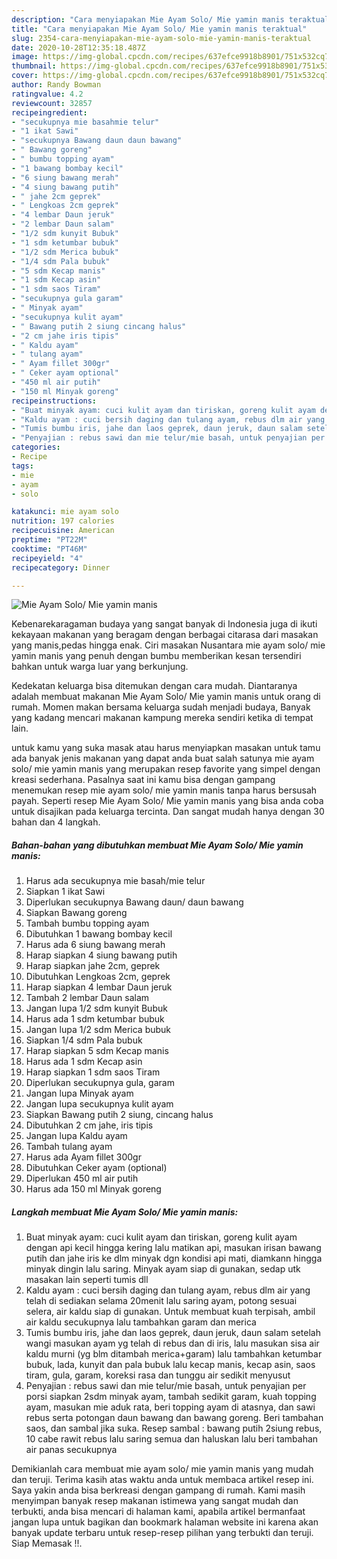 ```yaml
---
description: "Cara menyiapakan Mie Ayam Solo/ Mie yamin manis teraktual"
title: "Cara menyiapakan Mie Ayam Solo/ Mie yamin manis teraktual"
slug: 2354-cara-menyiapakan-mie-ayam-solo-mie-yamin-manis-teraktual
date: 2020-10-28T12:35:18.487Z
image: https://img-global.cpcdn.com/recipes/637efce9918b8901/751x532cq70/mie-ayam-solo-mie-yamin-manis-foto-resep-utama.jpg
thumbnail: https://img-global.cpcdn.com/recipes/637efce9918b8901/751x532cq70/mie-ayam-solo-mie-yamin-manis-foto-resep-utama.jpg
cover: https://img-global.cpcdn.com/recipes/637efce9918b8901/751x532cq70/mie-ayam-solo-mie-yamin-manis-foto-resep-utama.jpg
author: Randy Bowman
ratingvalue: 4.2
reviewcount: 32857
recipeingredient:
- "secukupnya mie basahmie telur"
- "1 ikat Sawi"
- "secukupnya Bawang daun daun bawang"
- " Bawang goreng"
- " bumbu topping ayam"
- "1 bawang bombay kecil"
- "6 siung bawang merah"
- "4 siung bawang putih"
- " jahe 2cm geprek"
- " Lengkoas 2cm geprek"
- "4 lembar Daun jeruk"
- "2 lembar Daun salam"
- "1/2 sdm kunyit Bubuk"
- "1 sdm ketumbar bubuk"
- "1/2 sdm Merica bubuk"
- "1/4 sdm Pala bubuk"
- "5 sdm Kecap manis"
- "1 sdm Kecap asin"
- "1 sdm saos Tiram"
- "secukupnya gula garam"
- " Minyak ayam"
- "secukupnya kulit ayam"
- " Bawang putih 2 siung cincang halus"
- "2 cm jahe iris tipis"
- " Kaldu ayam"
- " tulang ayam"
- " Ayam fillet 300gr"
- " Ceker ayam optional"
- "450 ml air putih"
- "150 ml Minyak goreng"
recipeinstructions:
- "Buat minyak ayam: cuci kulit ayam dan tiriskan, goreng kulit ayam dengan api kecil hingga kering lalu matikan api, masukan irisan bawang putih dan jahe iris ke dlm minyak dgn kondisi api mati, diamkann hingga minyak dingin lalu saring. Minyak ayam siap di gunakan, sedap utk masakan lain seperti tumis dll"
- "Kaldu ayam : cuci bersih daging dan tulang ayam, rebus dlm air yang telah di sediakan selama 20menit lalu saring ayam, potong sesuai selera, air kaldu siap di gunakan. Untuk membuat kuah terpisah, ambil air kaldu secukupnya lalu tambahkan garam dan merica"
- "Tumis bumbu iris, jahe dan laos geprek, daun jeruk, daun salam setelah wangi masukan ayam yg telah di rebus dan di iris, lalu masukan sisa air kaldu murni (yg blm ditambah merica+garam) lalu tambahkan ketumbar bubuk, lada, kunyit dan pala bubuk lalu kecap manis, kecap asin, saos tiram, gula, garam, koreksi rasa dan tunggu air sedikit menyusut"
- "Penyajian : rebus sawi dan mie telur/mie basah, untuk penyajian per porsi siapkan 2sdm minyak ayam, tambah sedikit garam, kuah topping ayam, masukan mie aduk rata, beri topping ayam di atasnya, dan sawi rebus serta potongan daun bawang dan bawang goreng. Beri tambahan saos, dan sambal jika suka. Resep sambal : bawang putih 2siung rebus, 10 cabe rawit rebus lalu saring semua dan haluskan lalu beri tambahan air panas secukupnya"
categories:
- Recipe
tags:
- mie
- ayam
- solo

katakunci: mie ayam solo 
nutrition: 197 calories
recipecuisine: American
preptime: "PT22M"
cooktime: "PT46M"
recipeyield: "4"
recipecategory: Dinner

---
```



![Mie Ayam Solo/ Mie yamin manis](https://img-global.cpcdn.com/recipes/637efce9918b8901/751x532cq70/mie-ayam-solo-mie-yamin-manis-foto-resep-utama.jpg)

Kebenarekaragaman budaya yang sangat banyak di Indonesia juga di ikuti kekayaan makanan yang beragam dengan berbagai citarasa dari masakan yang manis,pedas hingga enak. Ciri masakan Nusantara mie ayam solo/ mie yamin manis yang penuh dengan bumbu memberikan kesan tersendiri bahkan untuk warga luar yang berkunjung.




Kedekatan keluarga bisa ditemukan dengan cara mudah. Diantaranya adalah membuat makanan Mie Ayam Solo/ Mie yamin manis untuk orang di rumah. Momen makan bersama keluarga sudah menjadi budaya, Banyak yang kadang mencari makanan kampung mereka sendiri ketika di tempat lain.

untuk kamu yang suka masak atau harus menyiapkan masakan untuk tamu ada banyak jenis makanan yang dapat anda buat salah satunya mie ayam solo/ mie yamin manis yang merupakan resep favorite yang simpel dengan kreasi sederhana. Pasalnya saat ini kamu bisa dengan gampang menemukan resep mie ayam solo/ mie yamin manis tanpa harus bersusah payah.
Seperti resep Mie Ayam Solo/ Mie yamin manis yang bisa anda coba untuk disajikan pada keluarga tercinta. Dan sangat mudah hanya dengan 30 bahan dan 4 langkah.


<!--inarticleads1-->

##### Bahan-bahan yang dibutuhkan membuat Mie Ayam Solo/ Mie yamin manis:

1. Harus ada secukupnya mie basah/mie telur
1. Siapkan 1 ikat Sawi
1. Diperlukan secukupnya Bawang daun/ daun bawang
1. Siapkan  Bawang goreng
1. Tambah  bumbu topping ayam
1. Dibutuhkan 1 bawang bombay kecil
1. Harus ada 6 siung bawang merah
1. Harap siapkan 4 siung bawang putih
1. Harap siapkan  jahe 2cm, geprek
1. Dibutuhkan  Lengkoas 2cm, geprek
1. Harap siapkan 4 lembar Daun jeruk
1. Tambah 2 lembar Daun salam
1. Jangan lupa 1/2 sdm kunyit Bubuk
1. Harus ada 1 sdm ketumbar bubuk
1. Jangan lupa 1/2 sdm Merica bubuk
1. Siapkan 1/4 sdm Pala bubuk
1. Harap siapkan 5 sdm Kecap manis
1. Harus ada 1 sdm Kecap asin
1. Harap siapkan 1 sdm saos Tiram
1. Diperlukan secukupnya gula, garam
1. Jangan lupa  Minyak ayam
1. Jangan lupa secukupnya kulit ayam
1. Siapkan  Bawang putih 2 siung, cincang halus
1. Dibutuhkan 2 cm jahe, iris tipis
1. Jangan lupa  Kaldu ayam
1. Tambah  tulang ayam
1. Harus ada  Ayam fillet 300gr
1. Dibutuhkan  Ceker ayam (optional)
1. Diperlukan 450 ml air putih
1. Harus ada 150 ml Minyak goreng




<!--inarticleads2-->

##### Langkah membuat  Mie Ayam Solo/ Mie yamin manis:

1. Buat minyak ayam: cuci kulit ayam dan tiriskan, goreng kulit ayam dengan api kecil hingga kering lalu matikan api, masukan irisan bawang putih dan jahe iris ke dlm minyak dgn kondisi api mati, diamkann hingga minyak dingin lalu saring. Minyak ayam siap di gunakan, sedap utk masakan lain seperti tumis dll
1. Kaldu ayam : cuci bersih daging dan tulang ayam, rebus dlm air yang telah di sediakan selama 20menit lalu saring ayam, potong sesuai selera, air kaldu siap di gunakan. Untuk membuat kuah terpisah, ambil air kaldu secukupnya lalu tambahkan garam dan merica
1. Tumis bumbu iris, jahe dan laos geprek, daun jeruk, daun salam setelah wangi masukan ayam yg telah di rebus dan di iris, lalu masukan sisa air kaldu murni (yg blm ditambah merica+garam) lalu tambahkan ketumbar bubuk, lada, kunyit dan pala bubuk lalu kecap manis, kecap asin, saos tiram, gula, garam, koreksi rasa dan tunggu air sedikit menyusut
1. Penyajian : rebus sawi dan mie telur/mie basah, untuk penyajian per porsi siapkan 2sdm minyak ayam, tambah sedikit garam, kuah topping ayam, masukan mie aduk rata, beri topping ayam di atasnya, dan sawi rebus serta potongan daun bawang dan bawang goreng. Beri tambahan saos, dan sambal jika suka. Resep sambal : bawang putih 2siung rebus, 10 cabe rawit rebus lalu saring semua dan haluskan lalu beri tambahan air panas secukupnya




Demikianlah cara membuat mie ayam solo/ mie yamin manis yang mudah dan teruji. Terima kasih atas waktu anda untuk membaca artikel resep ini. Saya yakin anda bisa berkreasi dengan gampang di rumah. Kami masih menyimpan banyak resep makanan istimewa yang sangat mudah dan terbukti, anda bisa mencari di halaman kami, apabila artikel bermanfaat jangan lupa untuk bagikan dan bookmark halaman website ini karena akan banyak update terbaru untuk resep-resep pilihan yang terbukti dan teruji. Siap Memasak !!. 
